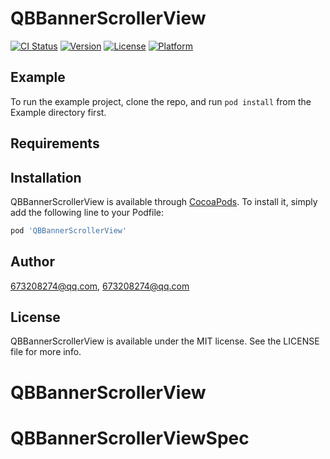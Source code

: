 # QBBannerScrollerView

[![CI Status](https://img.shields.io/travis/673208274@qq.com/QBBannerScrollerView.svg?style=flat)](https://travis-ci.org/673208274@qq.com/QBBannerScrollerView)
[![Version](https://img.shields.io/cocoapods/v/QBBannerScrollerView.svg?style=flat)](https://cocoapods.org/pods/QBBannerScrollerView)
[![License](https://img.shields.io/cocoapods/l/QBBannerScrollerView.svg?style=flat)](https://cocoapods.org/pods/QBBannerScrollerView)
[![Platform](https://img.shields.io/cocoapods/p/QBBannerScrollerView.svg?style=flat)](https://cocoapods.org/pods/QBBannerScrollerView)

## Example

To run the example project, clone the repo, and run `pod install` from the Example directory first.

## Requirements

## Installation

QBBannerScrollerView is available through [CocoaPods](https://cocoapods.org). To install
it, simply add the following line to your Podfile:

```ruby
pod 'QBBannerScrollerView'
```

## Author

673208274@qq.com, 673208274@qq.com

## License

QBBannerScrollerView is available under the MIT license. See the LICENSE file for more info.
# QBBannerScrollerView
# QBBannerScrollerViewSpec
